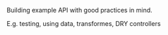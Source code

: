 Building example API with good practices in mind.

E.g. testing, using data, transformes, DRY controllers
